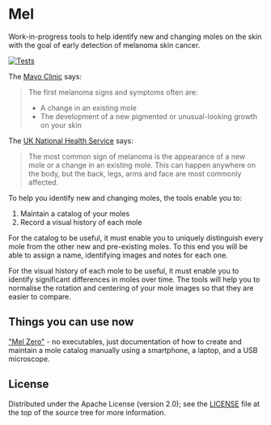 Mel
===

Work-in-progress tools to help identify new and changing moles on the skin with
the goal of early detection of melanoma skin cancer.

[![Tests](https://github.com/aevri/mel/actions/workflows/main.yml/badge.svg?branch=main)](https://github.com/aevri/mel/actions?query=branch%3Amain+)

The [Mayo Clinic][1] says:
> The first melanoma signs and symptoms often are:
>
> - A change in an existing mole
> - The development of a new pigmented or unusual-looking growth on your skin

The [UK National Health Service][2] says:
> The most common sign of melanoma is the appearance of a new mole or a change
> in an existing mole. This can happen anywhere on the body, but the back,
> legs, arms and face are most commonly affected.

To help you identify new and changing moles, the tools enable you to:

1. Maintain a catalog of your moles
2. Record a visual history of each mole

For the catalog to be useful, it must enable you to uniquely distinguish every
mole from the other new and pre-existing moles. To this end you will be able to
assign a name, identifying images and notes for each one.

For the visual history of each mole to be useful, it must enable you to
identify significant differences in moles over time. The tools will help you to
normalise the rotation and centering of your mole images so that they are
easier to compare.

Things you can use now
----------------------

["Mel Zero"](mel_zero.md) - no executables, just documentation of how to create
and maintain a mole catalog manually using a smartphone, a laptop, and a USB
microscope.

License
-------

Distributed under the Apache License (version 2.0); see the [LICENSE](LICENSE)
file at the top of the source tree for more information.

[1]: http://www.mayoclinic.org/diseases-conditions/melanoma/basics/symptoms/con-20026009
[2]: http://www.nhs.uk/Conditions/Malignant-melanoma
